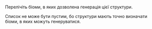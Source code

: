 Перелічіть біоми, в яких дозволена генерація цієї структури.

Список не може бути пустим, бо структури мають точно визначати біоми, в яких можуть генеруватися.
